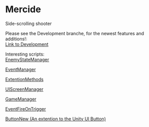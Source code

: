 # Mercide
Side-scrolling shooter

Please see the Development branche, for the newest features and additions!:<br>
[Link to Development](https://github.com/PeterSchreuder/Mercide/tree/development)


Interesting scripts:<br>
[EnemyStateManager](https://github.com/PeterSchreuder/Mercide/blob/master/Project_Mercide/Assets/Scripts/Entities/Enemy/EnemyStateManager.cs)

[EventManager](https://github.com/PeterSchreuder/Mercide/blob/master/Project_Mercide/Assets/Scripts/Utils/EventManager.cs)

[ExtentionMethods](https://github.com/PeterSchreuder/Mercide/blob/master/Project_Mercide/Assets/Scripts/Utils/ExtentionMethods.cs)

[UIScreenManager](https://github.com/PeterSchreuder/Mercide/blob/master/Project_Mercide/Assets/Scripts/UI/UIScreenManager.cs)

[GameManager](https://github.com/PeterSchreuder/Mercide/blob/master/Project_Mercide/Assets/Scripts/Utils/GameManager.cs)

[EventFireOnTrigger](https://github.com/PeterSchreuder/Mercide/blob/master/Project_Mercide/Assets/Scripts/Utils/EventFireOnTrigger.cs)

[ButtonNew (An extention to the Unity UI Button)](https://github.com/PeterSchreuder/Mercide/blob/master/Project_Mercide/Assets/Scripts/UI/Input/ButtonNew.cs)

